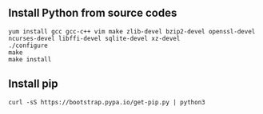 ## Install Python from source codes

```
yum install gcc gcc-c++ vim make zlib-devel bzip2-devel openssl-devel ncurses-devel libffi-devel sqlite-devel xz-devel
./configure
make
make install
```

## Install pip

```
curl -sS https://bootstrap.pypa.io/get-pip.py | python3
```
